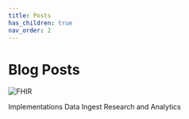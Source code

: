 ```yaml
---
title: Posts
has_children: true
nav_order: 2
---
```


# Blog Posts

![FHIR](/site/assets/images/icon-fhir-64.png)

Implementations 
Data Ingest 
Research and Analytics 

